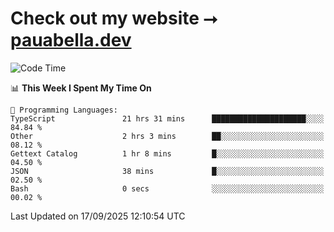 # Check out my website ⭢ [pauabella.dev](https://pauabella.dev)

<!--START_SECTION:waka-->
![Code Time](http://img.shields.io/badge/Code%20Time-4%2C800%20hrs%2024%20mins-blue)

📊 **This Week I Spent My Time On** 

```text
💬 Programming Languages: 
TypeScript               21 hrs 31 mins      █████████████████████░░░░   84.84 % 
Other                    2 hrs 3 mins        ██░░░░░░░░░░░░░░░░░░░░░░░   08.12 % 
Gettext Catalog          1 hr 8 mins         █░░░░░░░░░░░░░░░░░░░░░░░░   04.50 % 
JSON                     38 mins             █░░░░░░░░░░░░░░░░░░░░░░░░   02.50 % 
Bash                     0 secs              ░░░░░░░░░░░░░░░░░░░░░░░░░   00.02 % 
```


 Last Updated on 17/09/2025 12:10:54 UTC
<!--END_SECTION:waka-->
